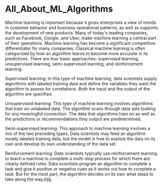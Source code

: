 # All_About_ML_Algorithms
Machine learning is important because it gives enterprises a view of trends in customer behavior and business operational patterns, as well as supports the development of new products. Many of today's leading companies, such as Facebook, Google, and Uber, make machine learning a central part of their operations. Machine learning has become a significant competitive differentiator for many companies.
Classical machine learning is often categorized by how an algorithm learns to become more accurate in its predictions. There are four basic approaches: supervised learning, unsupervised learning, semi-supervised learning, and reinforcement learning.

Supervised learning: In this type of machine learning, data scientists supply algorithms with labeled training data and define the variables they want the algorithm to assess for correlations. Both the input and the output of the algorithm are specified.

Unsupervised learning: This type of machine learning involves algorithms that train on unlabeled data. The algorithm scans through data sets looking for any meaningful connection. The data that algorithms train on as well as the predictions or recommendations they output are predetermined.

Semi-supervised learning: This approach to machine learning involves a mix of the two preceding types. Data scientists may feed an algorithm mostly labeled training data, but the model is free to explore the data on its own and develop its own understanding of the data set.

Reinforcement learning: Data scientists typically use reinforcement learning to teach a machine to complete a multi-step process for which there are clearly defined rules. Data scientists program an algorithm to complete a task and give it positive or negative cues as it works out how to complete a task. But for the most part, the algorithm decides on its own what steps to take along the way.jiijijj